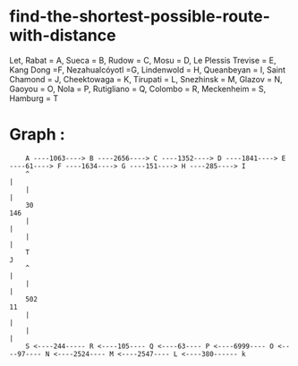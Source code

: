 # find-the-shortest-possible-route-with-distance
Let, Rabat = A, Sueca = B, Rudow = C, Mosu = D, Le Plessis Trevise = E, Kang Dong =F, Nezahualcóyotl =G, Lindenwold = H, Queanbeyan = I, Saint Chamond = J, Cheektowaga = K, Tirupati = L, Snezhinsk = M, Glazov = N, Gaoyou = O, Nola = P, Rutigliano = Q, Colombo = R, Meckenheim = S, Hamburg = T

# Graph : 

        A ----1063----> B ----2656----> C ----1352----> D ----1841----> E ----61----> F ----1634----> G ----151----> H ----285----> I  
        ^                                                                                                                           |             
        |                                                                                                                           |              
        30                                                                                                                          146            
        |                                                                                                                           |             
        |                                                                                                                           |          
        T                                                                                                                           J
        ^                                                                                                                           | 
        |                                                                                                                           |
        502                                                                                                                         11
        |                                                                                                                           | 
        |                                                                                                                           |   
        S <----244----- R <----105---- Q <----63---- P <----6999---- O <----97---- N <----2524---- M <----2547---- L <----380------ k
                    
                                                                                                                                                
                                                                                                                                        
